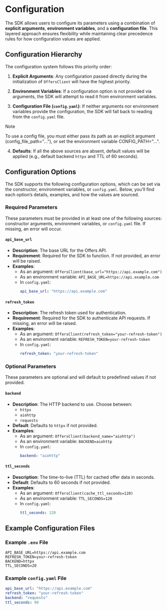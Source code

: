 # Configuration

The SDK allows users to configure its parameters using a combination of **explicit arguments**, **environment variables**, and a **configuration file**. This layered approach ensures flexibility while maintaining clear precedence rules for how configuration values are applied.

## Configuration Hierarchy

The configuration system follows this priority order:

1. **Explicit Arguments**: Any configuration passed directly during the initialization of `OffersClient` will have the highest priority.

2. **Environment Variables**: If a configuration option is not provided via arguments, the SDK will attempt to read it from environment variables.

3. **Configuration File (`config.yaml`)**: If neither arguments nor environment variables provide the configuration, the SDK will fall back to reading from the `config.yaml` file.

> [!NOTE]  
> To use a config file, you must either pass its path as an explicit argument (config_file_path="..."), or set the environment variable CONFIG_PATH="...".

4. **Defaults**: If all the above sources are absent, default values will be applied (e.g., default backend `httpx` and TTL of 60 seconds).

## Configuration Options

The SDK supports the following configuration options, which can be set via the constructor, environment variables, or `config.yaml`. Below, you’ll find each option’s details, examples, and how the values are sourced.

### Required Parameters

These parameters must be provided in at least one of the following sources: constructor arguments, environment variables, or `config.yaml` file. If missing, an error will occur.

#### `api_base_url`

- **Description**: The base URL for the Offers API.
- **Requirement**: Required for the SDK to function. If not provided, an error will be raised.
- **Examples**:
  - As an argument: `OffersClient(base_url="https://api.example.com")`
  - As an environment variable: `API_BASE_URL=https://api.example.com`
  - In `config.yaml`:
    ```yaml
    api_base_url: "https://api.example.com"
    ```

#### `refresh_token`

- **Description**: The refresh token used for authentication.
- **Requirement**: Required for the SDK to authenticate API requests. If missing, an error will be raised.
- **Examples**:
  - As an argument: `OffersClient(refresh_token="your-refresh-token")`
  - As an environment variable: `REFRESH_TOKEN=your-refresh-token`
  - In `config.yaml`:
    ```yaml
    refresh_token: "your-refresh-token"
    ```

### Optional Parameters

These parameters are optional and will default to predefined values if not provided.

#### `backend`

- **Description**: The HTTP backend to use. Choose between:
  - `httpx`
  - `aiohttp`
  - `requests`
- **Default**: Defaults to `httpx` if not provided.
- **Examples**:
  - As an argument: `OffersClient(backend_name="aiohttp")`
  - As an environment variable: `BACKEND=aiohttp`
  - In `config.yaml`:
    ```yaml
    backend: "aiohttp"
    ```

#### `ttl_seconds`

- **Description**: The time-to-live (TTL) for cached offer data in seconds.
- **Default**: Defaults to 60 seconds if not provided.
- **Examples**:
  - As an argument: `OffersClient(cache_ttl_seconds=120)`
  - As an environment variable: `TTL_SECONDS=120`
  - In `config.yaml`:
    ```yaml
    ttl_seconds: 120
    ```

## Example Configuration Files

### Example `.env` File

```env
API_BASE_URL=https://api.example.com
REFRESH_TOKEN=your-refresh-token
BACKEND=httpx
TTL_SECONDS=20
```

### Example `config.yaml` File

```yaml
api_base_url: "https://api.example.com"
refresh_token: "your-refresh-token"
backend: "requests"
ttl_seconds: 90
```